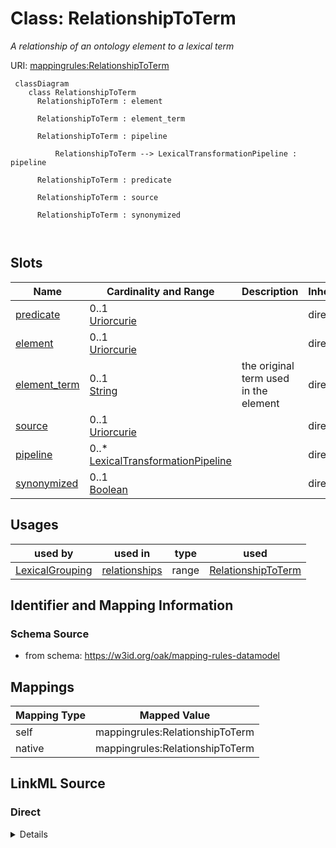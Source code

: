 

# Class: RelationshipToTerm


_A relationship of an ontology element to a lexical term_





URI: [mappingrules:RelationshipToTerm](https://w3id.org/oak/mapping-rules-datamodel/RelationshipToTerm)




```{mermaid}
 classDiagram
    class RelationshipToTerm
      RelationshipToTerm : element
        
      RelationshipToTerm : element_term
        
      RelationshipToTerm : pipeline
        
          RelationshipToTerm --> LexicalTransformationPipeline : pipeline
        
      RelationshipToTerm : predicate
        
      RelationshipToTerm : source
        
      RelationshipToTerm : synonymized
        
      
```




<!-- no inheritance hierarchy -->


## Slots

| Name | Cardinality and Range | Description | Inheritance |
| ---  | --- | --- | --- |
| [predicate](predicate.md) | 0..1 <br/> [Uriorcurie](Uriorcurie.md) |  | direct |
| [element](element.md) | 0..1 <br/> [Uriorcurie](Uriorcurie.md) |  | direct |
| [element_term](element_term.md) | 0..1 <br/> [String](String.md) | the original term used in the element | direct |
| [source](source.md) | 0..1 <br/> [Uriorcurie](Uriorcurie.md) |  | direct |
| [pipeline](pipeline.md) | 0..* <br/> [LexicalTransformationPipeline](LexicalTransformationPipeline.md) |  | direct |
| [synonymized](synonymized.md) | 0..1 <br/> [Boolean](Boolean.md) |  | direct |





## Usages

| used by | used in | type | used |
| ---  | --- | --- | --- |
| [LexicalGrouping](LexicalGrouping.md) | [relationships](relationships.md) | range | [RelationshipToTerm](RelationshipToTerm.md) |






## Identifier and Mapping Information







### Schema Source


* from schema: https://w3id.org/oak/mapping-rules-datamodel





## Mappings

| Mapping Type | Mapped Value |
| ---  | ---  |
| self | mappingrules:RelationshipToTerm |
| native | mappingrules:RelationshipToTerm |





## LinkML Source

<!-- TODO: investigate https://stackoverflow.com/questions/37606292/how-to-create-tabbed-code-blocks-in-mkdocs-or-sphinx -->

### Direct

<details>
```yaml
name: RelationshipToTerm
description: A relationship of an ontology element to a lexical term
from_schema: https://w3id.org/oak/mapping-rules-datamodel
attributes:
  predicate:
    name: predicate
    from_schema: https://w3id.org/oak/lexical-index
    rank: 1000
    domain_of:
    - RelationshipToTerm
    range: uriorcurie
  element:
    name: element
    from_schema: https://w3id.org/oak/lexical-index
    rank: 1000
    domain_of:
    - RelationshipToTerm
    range: uriorcurie
  element_term:
    name: element_term
    description: the original term used in the element
    from_schema: https://w3id.org/oak/lexical-index
    rank: 1000
    domain_of:
    - RelationshipToTerm
  source:
    name: source
    from_schema: https://w3id.org/oak/lexical-index
    rank: 1000
    domain_of:
    - RelationshipToTerm
    range: uriorcurie
  pipeline:
    name: pipeline
    from_schema: https://w3id.org/oak/lexical-index
    rank: 1000
    multivalued: true
    domain_of:
    - RelationshipToTerm
    range: LexicalTransformationPipeline
  synonymized:
    name: synonymized
    from_schema: https://w3id.org/oak/lexical-index
    rank: 1000
    domain_of:
    - RelationshipToTerm
    range: boolean

```
</details>

### Induced

<details>
```yaml
name: RelationshipToTerm
description: A relationship of an ontology element to a lexical term
from_schema: https://w3id.org/oak/mapping-rules-datamodel
attributes:
  predicate:
    name: predicate
    from_schema: https://w3id.org/oak/lexical-index
    rank: 1000
    alias: predicate
    owner: RelationshipToTerm
    domain_of:
    - RelationshipToTerm
    range: uriorcurie
  element:
    name: element
    from_schema: https://w3id.org/oak/lexical-index
    rank: 1000
    alias: element
    owner: RelationshipToTerm
    domain_of:
    - RelationshipToTerm
    range: uriorcurie
  element_term:
    name: element_term
    description: the original term used in the element
    from_schema: https://w3id.org/oak/lexical-index
    rank: 1000
    alias: element_term
    owner: RelationshipToTerm
    domain_of:
    - RelationshipToTerm
    range: string
  source:
    name: source
    from_schema: https://w3id.org/oak/lexical-index
    rank: 1000
    alias: source
    owner: RelationshipToTerm
    domain_of:
    - RelationshipToTerm
    range: uriorcurie
  pipeline:
    name: pipeline
    from_schema: https://w3id.org/oak/lexical-index
    rank: 1000
    multivalued: true
    alias: pipeline
    owner: RelationshipToTerm
    domain_of:
    - RelationshipToTerm
    range: LexicalTransformationPipeline
  synonymized:
    name: synonymized
    from_schema: https://w3id.org/oak/lexical-index
    rank: 1000
    alias: synonymized
    owner: RelationshipToTerm
    domain_of:
    - RelationshipToTerm
    range: boolean

```
</details>